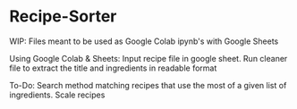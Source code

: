 # Recipe-Sorter
WIP: Files meant to be used as Google Colab ipynb's with Google Sheets

Using Google Colab & Sheets: Input recipe file in google sheet. Run cleaner file to extract the title and ingredients in readable format

To-Do: Search method matching recipes that use the most of a given list of ingredients. Scale recipes
